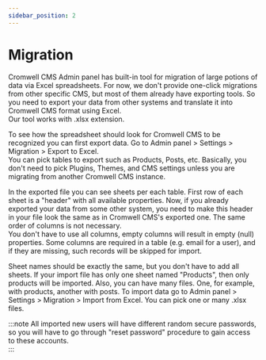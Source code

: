 ```yaml
---
sidebar_position: 2
---
```


# Migration

Cromwell CMS Admin panel has built-in tool for migration of large potions of data via Excel spreadsheets. For now, we don't provide one-click migrations from other specific CMS, but most of them already have exporting tools. So you need to export your data from other systems and translate it into Cromwell CMS format using Excel.  
Our tool works with .xlsx extension.

To see how the spreadsheet should look for Cromwell CMS to be recognized you can first export data. Go to Admin panel > Settings > Migration > Export to Excel.  
You can pick tables to export such as Products, Posts, etc. Basically, you don't need to pick Plugins, Themes, and CMS settings unless you are migrating from another Cromwell CMS instance.  

In the exported file you can see sheets per each table. First row of each sheet is a "header" with all available properties. Now, if you already exported your data from some other system, you need to make this header in your file look the same as in Cromwell CMS's exported one. The same order of columns is not necessary.  
You don't have to use all columns, empty columns will result in empty (null) properties. Some columns are required in a table (e.g. email for a user), and if they are missing, such records will be skipped for import.

Sheet names should be exactly the same, but you don't have to add all sheets. If your import file has only one sheet named "Products", then only products will be imported. Also, you can have many files. One, for example, with products, another with posts. 
To import data go to Admin panel > Settings > Migration > Import from Excel. You can pick one or many .xlsx files.  

:::note
All imported new users will have different random secure passwords, so you will have to go through "reset password" procedure to gain access to these accounts.  
:::